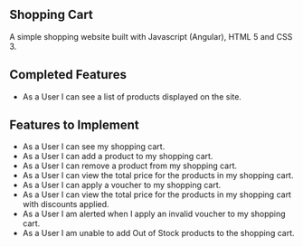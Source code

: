 Shopping Cart
-------------

A simple shopping website built with Javascript (Angular), HTML 5 and CSS 3.

Completed Features
-----------------
- As a User I can see a list of products displayed on the site.


Features to Implement
---------------------

- As a User I can see my shopping cart.
- As a User I can add a product to my shopping cart.
- As a User I can remove a product from my shopping cart.
- As a User I can view the total price for the products in my shopping
cart.
- As a User I can apply a voucher to my shopping cart.
- As a User I can view the total price for the products in my shopping cart
with discounts applied.
- As a User I am alerted when I apply an invalid voucher to my shopping
cart.
- As a User I am unable to add Out of Stock products to the shopping cart.
